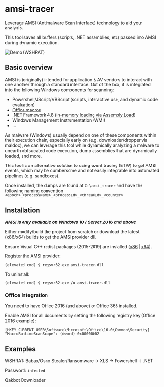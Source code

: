 # amsi-tracer
Leverage AMSI (Antimalware Scan Interface) technology to aid your analysis.

This tool saves all buffers (scripts, .NET assemblies, etc) passed into AMSI during dynamic execution.

![Demo (WSHRAT)](wshrat_demo.gif)

## Basic overview
AMSI is (originally) intended for application & AV vendors to interact with one another through a standard interface. Out of the box, it is integrated into the following Windows components for scanning:
* Powershell/JScript/VBScript (scripts, interactive use, and dynamic code evaluation)
* [Office macros](https://docs.microsoft.com/en-us/windows/win32/amsi/how-amsi-helps#amsi-integration-with-javascriptvba)
* .NET Framework 4.8 ([in-memory loading via Assembly.Load](https://devblogs.microsoft.com/dotnet/announcing-net-framework-4-8-early-access-build-3694/#runtime-antimalware-scanning-for-all-assemblies))
* Windows Management Instrumentation (WMI)
* ...

As malware (Windows) usually depend on one of these components within their execution chain, especially early on (e.g. downloader/dropper via maldoc), we can leverage this tool while dynamically analyzing a malware to unearth obfsucated code execution, dump assemblies that are dynamically loaded, and more.

This tool is an alternative solution to using event tracing (ETW) to get AMSI events, which may be cumbersome and not easily integrable into automated pipelines (e.g. sandboxes).

Once installed, the dumps are found at ```C:\amsi_tracer``` and have the following naming convention ```<epoch>_<processName>_<processId>_<threadId>_<counter>```

## Installation
**_AMSI is only available on Windows 10 / Server 2016 and above_**

Either modify/build the project from scratch or download the latest (x86/x64) builds to get the AMSI provider dll.

Ensure Visual C++ redist packages (2015-2019) are installed ([x86](https://aka.ms/vs/16/release/vc_redist.x86.exe) | [x64](https://aka.ms/vs/16/release/vc_redist.x64.exe)).

Register the AMSI provider:
```batch
(elevated cmd) $ regsvr32.exe amsi-tracer.dll
```

To uninstall:
```batch
(elevated cmd) $ regsvr32.exe /u amsi-tracer.dll
```

### Office Integration
You need to have Office 2016 (and above) or Office 365 installed.

Enable AMSI for all documents by setting the following registry key (Office 2016 example):
```
[HKEY_CURRENT_USER\Software\Microsoft\Office\16.0\Common\Security]
"MacroRuntimeScanScope": (dword) 0x00000002
```

## Examples
WSHRAT: 
Babax/Osno Stealer/Ransomware -> XLS -> Powershell -> .NET

Password: ```infected```


Qakbot Downloader
